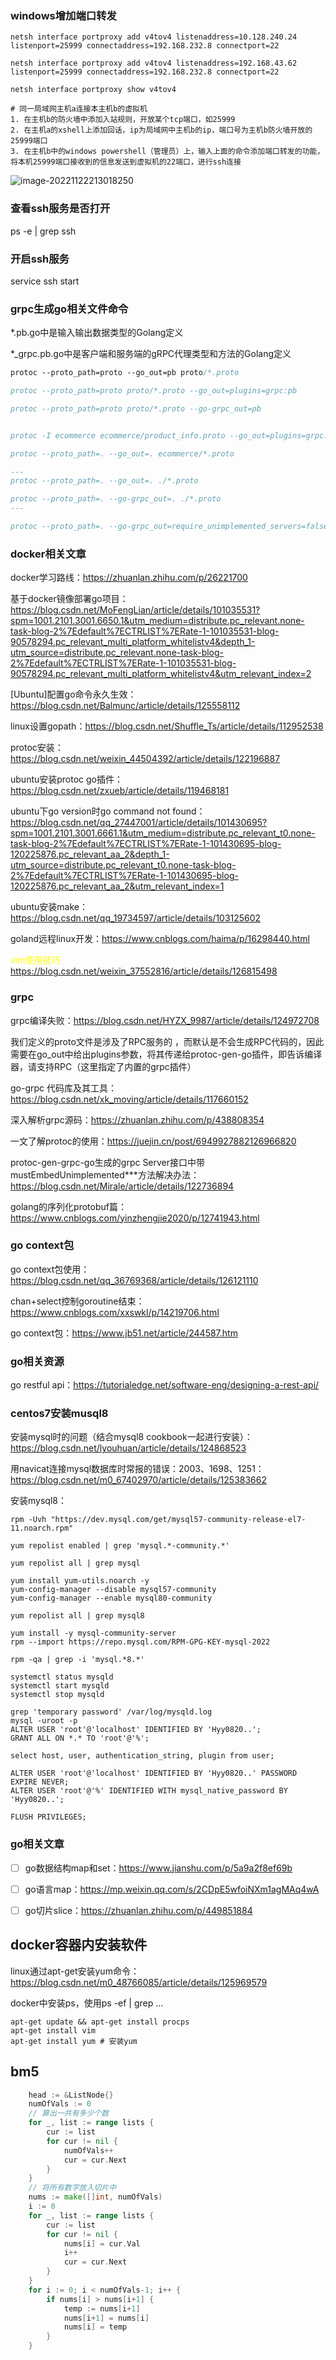 ### windows增加端口转发

```shell
netsh interface portproxy add v4tov4 listenaddress=10.128.240.24 listenport=25999 connectaddress=192.168.232.8 connectport=22

netsh interface portproxy add v4tov4 listenaddress=192.168.43.62 listenport=25999 connectaddress=192.168.232.8 connectport=22

netsh interface portproxy show v4tov4

# 同一局域网主机a连接本主机b的虚拟机
1. 在主机b的防火墙中添加入站规则，开放某个tcp端口，如25999
2. 在主机a的xshell上添加回话，ip为局域网中主机b的ip，端口号为主机b防火墙开放的25999端口
3. 在主机b中的windows powershell（管理员）上，输入上面的命令添加端口转发的功能，将本机25999端口接收到的信息发送到虚拟机的22端口，进行ssh连接

```

![image-20221122213018250](C:\Users\86186\AppData\Roaming\Typora\typora-user-images\image-20221122213018250.png)



### 查看ssh服务是否打开

ps -e | grep ssh



### 开启ssh服务

service ssh start



### grpc生成go相关文件命令

*.pb.go中是输入输出数据类型的Golang定义

*_grpc.pb.go中是客户端和服务端的gRPC代理类型和方法的Golang定义

```protobuf
protoc --proto_path=proto --go_out=pb proto/*.proto

protoc --proto_path=proto proto/*.proto --go_out=plugins=grpc:pb

protoc --proto_path=proto proto/*.proto --go-grpc_out=pb


protoc -I ecommerce ecommerce/product_info.proto --go_out=plugins=grpc:<module_dir_path>/ecommerce

protoc --proto_path=. --go_out=. ecommerce/*.proto

--- 
protoc --proto_path=. --go_out=. ./*.proto

protoc --proto_path=. --go-grpc_out=. ./*.proto
---

protoc --proto_path=. --go-grpc_out=require_unimplemented_servers=false:. ./*.proto
```





### docker相关文章

docker学习路线：https://zhuanlan.zhihu.com/p/26221700

基于docker镜像部署go项目：https://blog.csdn.net/MoFengLian/article/details/101035531?spm=1001.2101.3001.6650.1&utm_medium=distribute.pc_relevant.none-task-blog-2%7Edefault%7ECTRLIST%7ERate-1-101035531-blog-90578294.pc_relevant_multi_platform_whitelistv4&depth_1-utm_source=distribute.pc_relevant.none-task-blog-2%7Edefault%7ECTRLIST%7ERate-1-101035531-blog-90578294.pc_relevant_multi_platform_whitelistv4&utm_relevant_index=2

[Ubuntu]配置go命令永久生效：https://blog.csdn.net/Balmunc/article/details/125558112

linux设置gopath：https://blog.csdn.net/Shuffle_Ts/article/details/112952538

protoc安装：https://blog.csdn.net/weixin_44504392/article/details/122196887

ubuntu安装protoc go插件：https://blog.csdn.net/zxueb/article/details/119468181

ubuntu下go version时go command not found：https://blog.csdn.net/qq_27447001/article/details/101430695?spm=1001.2101.3001.6661.1&utm_medium=distribute.pc_relevant_t0.none-task-blog-2%7Edefault%7ECTRLIST%7ERate-1-101430695-blog-120225876.pc_relevant_aa_2&depth_1-utm_source=distribute.pc_relevant_t0.none-task-blog-2%7Edefault%7ECTRLIST%7ERate-1-101430695-blog-120225876.pc_relevant_aa_2&utm_relevant_index=1

ubuntu安装make：https://blog.csdn.net/qq_19734597/article/details/103125602

goland远程linux开发：https://www.cnblogs.com/haima/p/16298440.html

<font color="yellow">vim使用技巧</font>https://blog.csdn.net/weixin_37552816/article/details/126815498



### grpc

grpc编译失败：https://blog.csdn.net/HYZX_9987/article/details/124972708

我们定义的proto文件是涉及了RPC服务的 ，而默认是不会生成RPC代码的，因此需要在go_out中给出plugins参数，将其传递给protoc-gen-go插件，即告诉编译器，请支持RPC（这里指定了内置的grpc插件）

go-grpc 代码库及其工具：https://blog.csdn.net/xk_moving/article/details/117660152

深入解析grpc源码：https://zhuanlan.zhihu.com/p/438808354

一文了解protoc的使用：https://juejin.cn/post/6949927882126966820

protoc-gen-grpc-go生成的grpc Server接口中带mustEmbedUnimplemented***方法解决办法：https://blog.csdn.net/Mirale/article/details/122736894

golang的序列化protobuf篇：https://www.cnblogs.com/yinzhengjie2020/p/12741943.html



### go context包

go context包使用：https://blog.csdn.net/qq_36769368/article/details/126121110

chan+select控制goroutine结束：https://www.cnblogs.com/xxswkl/p/14219706.html

go context包：https://www.jb51.net/article/244587.htm



### go相关资源

go restful api：https://tutorialedge.net/software-eng/designing-a-rest-api/



### centos7安装musql8

安装mysql时的问题（结合mysql8 cookbook一起进行安装）：https://blog.csdn.net/lyouhuan/article/details/124868523

用navicat连接mysql数据库时常报的错误：2003、1698、1251：https://blog.csdn.net/m0_67402970/article/details/125383662

安装mysql8：

```shell
rpm -Uvh "https://dev.mysql.com/get/mysql57-community-release-el7-11.noarch.rpm"

yum repolist enabled | grep 'mysql.*-community.*'

yum repolist all | grep mysql

yum install yum-utils.noarch -y
yum-config-manager --disable mysql57-community
yum-config-manager --enable mysql80-community

yum repolist all | grep mysql8

yum install -y mysql-community-server
rpm --import https://repo.mysql.com/RPM-GPG-KEY-mysql-2022

rpm -qa | grep -i 'mysql.*8.*'
```

```shell
systemctl status mysqld
systemctl start mysqld
systemctl stop mysqld
```

```shell
grep 'temporary password' /var/log/mysqld.log
mysql -uroot -p
ALTER USER 'root'@'localhost' IDENTIFIED BY 'Hyy0820..';
GRANT ALL ON *.* TO 'root'@'%';

select host, user, authentication_string, plugin from user; 

ALTER USER 'root'@'localhost' IDENTIFIED BY 'Hyy0820..' PASSWORD EXPIRE NEVER; 
ALTER USER 'root'@'%' IDENTIFIED WITH mysql_native_password BY 'Hyy0820..'; 

FLUSH PRIVILEGES; 
```

### go相关文章

- [ ] go数据结构map和set：https://www.jianshu.com/p/5a9a2f8ef69b


- [ ] go语言map：https://mp.weixin.qq.com/s/2CDpE5wfoiNXm1agMAq4wA


- [ ] go切片slice：https://zhuanlan.zhihu.com/p/449851884







## docker容器内安装软件

linux通过apt-get安装yum命令：https://blog.csdn.net/m0_48766085/article/details/125969579

docker中安装ps，使用ps -ef | grep ...

```shell
apt-get update && apt-get install procps
apt-get install vim
apt-get install yum # 安装yum
```









## bm5

```go
	head := &ListNode{}
    numOfVals := 0
    // 算出一共有多少个数
    for _, list := range lists {
		cur := list
        for cur != nil {
            numOfVals++
            cur = cur.Next
        }
	}
    // 将所有数字放入切片中
    nums := make([]int, numOfVals)
    i := 0
    for _, list := range lists {
        cur := list
        for cur != nil {
            nums[i] = cur.Val
            i++
            cur = cur.Next
        }
    }
    for i := 0; i < numOfVals-1; i++ {
        if nums[i] > nums[i+1] {
            temp := nums[i+1]
			nums[i+1] = nums[i]
			nums[i] = temp
        }
    }
```























